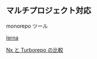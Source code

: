 ## マルチプロジェクト対応

monorepo ツール

[ lerna ](https://github.com/lerna/lerna)

[ Nx と Turborepo の比較 ](https://zenn.dev/okmttdhr/articles/a919bb29d9d5c9)

[ ]()
[ ]()
[ ]()
[ ]()
[ ]()
[ ]()
[ ]()
[ ]()
[ ]()
[ ]()
[ ]()
[ ]()
[ ]()
[ ]()
[ ]()
[ ]()
[ ]()
[ ]()
[ ]()
[ ]()
[ ]()
[ ]()
[ ]()
[ ]()
[ ]()
[ ]()
